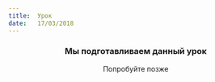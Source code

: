 ```yaml
---
title:  Урок
date:   17/03/2018
---
```


### <center>Мы подготавливаем данный урок</center>
<center>Попробуйте позже</center>